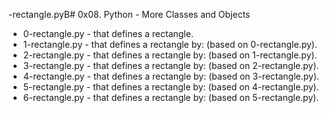 -rectangle.pyB# 0x08. Python - More Classes and Objects

- 0-rectangle.py - that defines a rectangle.
- 1-rectangle.py - that defines a rectangle by: (based on 0-rectangle.py).
- 2-rectangle.py - that defines a rectangle by: (based on 1-rectangle.py).
- 3-rectangle.py - that defines a rectangle by: (based on 2-rectangle.py).
- 4-rectangle.py - that defines a rectangle by: (based on 3-rectangle.py).
- 5-rectangle.py - that defines a rectangle by: (based on 4-rectangle.py).
- 6-rectangle.py - that defines a rectangle by: (based on 5-rectangle.py).